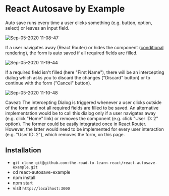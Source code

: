 # React Autosave by Example

Auto save runs every time a user clicks something (e.g. button, option, select) or leaves an input field.

![Sep-05-2020 11-08-47](https://user-images.githubusercontent.com/2479967/92301951-44e95100-ef68-11ea-9b28-bc4211b9063d.gif)

If a user navigates away (React Router) or hides the component ([conditional rendering](https://www.robinwieruch.de/conditional-rendering-react)), the form is auto saved if all required fields are filled.

![Sep-05-2020 11-19-44](https://user-images.githubusercontent.com/2479967/92302116-c8577200-ef69-11ea-96a2-3309ccfba63b.gif)

If a required field isn't filled (here "First Name"), there will be an intercepting dialog which asks you to discard the changes ("Discard" button) or to continue with the form ("Cancel" button).

![Sep-05-2020 11-10-48](https://user-images.githubusercontent.com/2479967/92301977-824dde80-ef68-11ea-926f-f9af751be778.gif)

Caveat: The intercepting Dialog is triggered whenever a user clicks outside of the form and not all required fields are filled to be saved. An alternative implementation would be to call this dialog only if a user navigates away (e.g. click "Home" link) or removes the component (e.g. click "User ID: 2" option). The former could be easily integrated once in React Router. However, the latter would need to be implemented for every user interaction (e.g. "User ID: 2"), which removes the form, on this page.

## Installation

- `git clone git@github.com:the-road-to-learn-react/react-autosave-example.git`
- cd react-autosave-example
- npm install
- npm start
- visit `http://localhost:3000`
